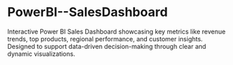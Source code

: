 # PowerBI--SalesDashboard
Interactive Power BI Sales Dashboard showcasing key metrics like revenue trends, top products, regional performance, and customer insights. Designed to support data-driven decision-making through clear and dynamic visualizations.
